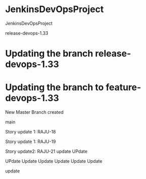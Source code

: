# JenkinsDevOpsProject
JenkinsDevOpsProject





release-devops-1.33

Updating the branch release-devops-1.33
=======
Updating the branch to feature-devops-1.33
=======
New Master Branch created

main


Story update 1: RAJU-18


Story update 1: RAJU-19


Story update2:  RAJU-21
update
UPdate 

UPdate 
Update
Update
Update
Update
Update

update
